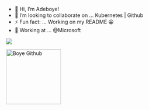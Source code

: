 - 👋 Hi, I’m Adeboye!
- 💞️ I’m looking to collaborate on ... Kubernetes | Github 
- ⚡ Fun fact: ... Working on my README 😀
- 🏬 Working at ... @Microsoft

<a href="https://www.linkedin.com/in/adeboye-famurewa-700b9426/"><img src="https://img.shields.io/badge/LinkedIn-0077B5?style=for-the-badge&logo=linkedin&logoColor=white"></a>  

<img width="150" alt="Boye Github" src="https://github.com/fadarboye/fadarboye/assets/130584349/8cf8b8b2-43c1-43fd-a4f7-1ebfca9faf45">




<!---
fadarboye/fadarboye is a ✨ special ✨ repository because its `README.md` (this file) appears on your GitHub profile.
You can click the Preview link to take a look at your changes.
--->
